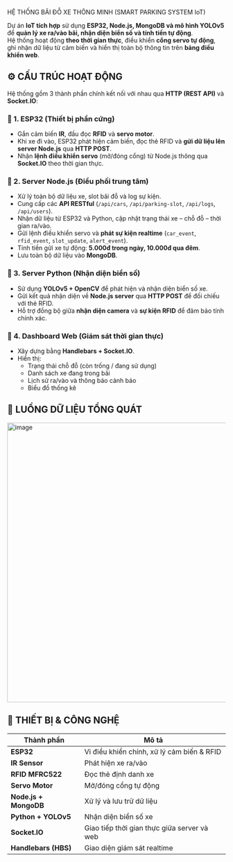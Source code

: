 HỆ THỐNG BÃI ĐỖ XE THÔNG MINH (SMART PARKING SYSTEM IoT)

Dự án **IoT tích hợp** sử dụng **ESP32, Node.js, MongoDB và mô hình YOLOv5** để **quản lý xe ra/vào bãi, nhận diện biển số và tính tiền tự động**.  
Hệ thống hoạt động **theo thời gian thực**, điều khiển **cổng servo tự động**, ghi nhận dữ liệu từ cảm biến và hiển thị toàn bộ thông tin trên **bảng điều khiển web**.

## ⚙️ CẤU TRÚC HOẠT ĐỘNG

Hệ thống gồm 3 thành phần chính kết nối với nhau qua **HTTP (REST API)** và **Socket.IO**:
### 🔹 1. ESP32 (Thiết bị phần cứng)
- Gắn cảm biến **IR**, đầu đọc **RFID** và **servo motor**.  
- Khi xe đi vào, ESP32 phát hiện cảm biến, đọc thẻ RFID và **gửi dữ liệu lên server Node.js** qua **HTTP POST**.  
- Nhận **lệnh điều khiển servo** (mở/đóng cổng) từ Node.js thông qua **Socket.IO** theo thời gian thực.
### 🔹 2. Server Node.js (Điều phối trung tâm)
- Xử lý toàn bộ dữ liệu xe, slot bãi đỗ và log sự kiện.  
- Cung cấp các **API RESTful** (`/api/cars`, `/api/parking-slot`, `/api/logs`, `/api/users`).  
- Nhận dữ liệu từ ESP32 và Python, cập nhật trạng thái xe – chỗ đỗ – thời gian ra/vào.  
- Gửi lệnh điều khiển servo và **phát sự kiện realtime** (`car_event`, `rfid_event`, `slot_update`, `alert_event`).  
- Tính tiền gửi xe tự động: **5.000đ trong ngày, 10.000đ qua đêm**.  
- Lưu toàn bộ dữ liệu vào **MongoDB**.
### 🔹 3. Server Python (Nhận diện biển số)
- Sử dụng **YOLOv5 + OpenCV** để phát hiện và nhận diện biển số xe.  
- Gửi kết quả nhận diện về **Node.js server** qua **HTTP POST** để đối chiếu với thẻ RFID.  
- Hỗ trợ đồng bộ giữa **nhận diện camera** và **sự kiện RFID** để đảm bảo tính chính xác.
### 🔹 4. Dashboard Web (Giám sát thời gian thực)
- Xây dựng bằng **Handlebars + Socket.IO**.  
- Hiển thị:
  - Trạng thái chỗ đỗ (còn trống / đang sử dụng)  
  - Danh sách xe đang trong bãi  
  - Lịch sử ra/vào và thông báo cảnh báo  
  - Biểu đồ thống kê
## 🔄 LUỒNG DỮ LIỆU TỔNG QUÁT

<img width="787" height="645" alt="image" src="https://github.com/user-attachments/assets/655782c1-c92d-4841-9198-61518f6cb656" />

## 🧩 THIẾT BỊ & CÔNG NGHỆ 

| Thành phần | Mô tả |
|-------------|--------|
| **ESP32** | Vi điều khiển chính, xử lý cảm biến & RFID |
| **IR Sensor** | Phát hiện xe ra/vào |
| **RFID MFRC522** | Đọc thẻ định danh xe |
| **Servo Motor** | Mở/đóng cổng tự động |
| **Node.js + MongoDB** | Xử lý và lưu trữ dữ liệu |
| **Python + YOLOv5** | Nhận diện biển số xe |
| **Socket.IO** | Giao tiếp thời gian thực giữa server và web |
| **Handlebars (HBS)** | Giao diện giám sát realtime |
